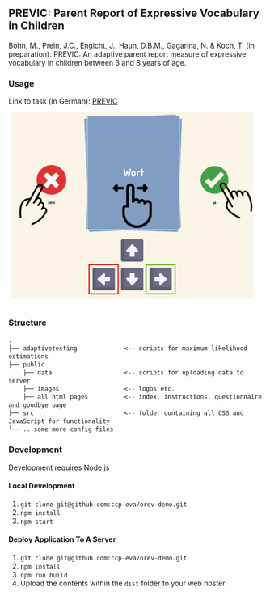 ##  PREVIC: Parent Report of Expressive Vocabulary in Children

Bohn, M., Prein, J.C., Engicht, J., Haun, D.B.M., Gagarina, N. & Koch, T. (in preparation). PREVIC: An adaptive parent report measure of expressive vocabulary in children between 3 and 8 years of age.

### Usage
Link to task (in German): [PREVIC](https://ccp-odc.eva.mpg.de/previc-demo/)

![PREVIC](./public/images/setup.png)

### Structure

```
.
├── adaptivetesting             <-- scripts for maximum likelihood estimations
├── public                      
    ├── data                    <-- scripts for uploading data to server
    ├── images                  <-- logos etc. 
    ├── all html pages          <-- index, instructions, questionnaire and goodbye page
├── src                         <-- folder containing all CSS and JavaScript for functionality
└── ...some more config files                      

```


### Development

Development requires [Node.js](https://nodejs.org/en/)

#### Local Development

1. `git clone git@github.com:ccp-eva/orev-demo.git`
1. `npm install`
1. `npm start`

#### Deploy Application To A Server

1. `git clone git@github.com:ccp-eva/orev-demo.git`
1. `npm install`
1. `npm run build`
1. Upload the contents within the `dist` folder to your web hoster.
